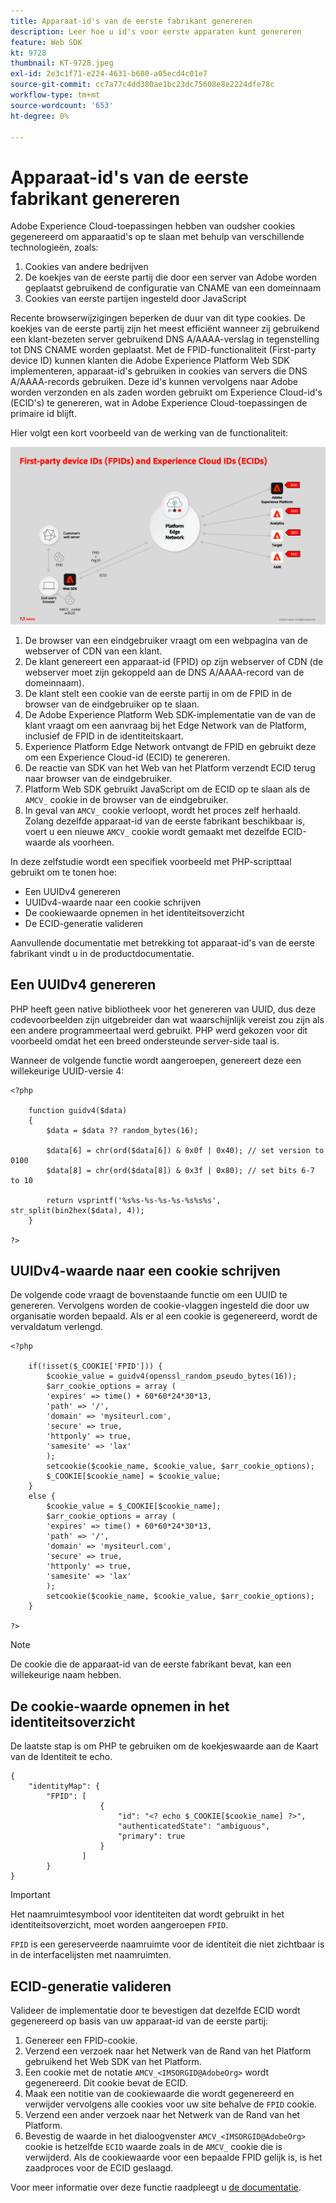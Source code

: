 ```yaml
---
title: Apparaat-id's van de eerste fabrikant genereren
description: Leer hoe u id's voor eerste apparaten kunt genereren
feature: Web SDK
kt: 9728
thumbnail: KT-9728.jpeg
exl-id: 2e3c1f71-e224-4631-b680-a05ecd4c01e7
source-git-commit: cc7a77c4dd380ae1bc23dc75608e8e2224dfe78c
workflow-type: tm+mt
source-wordcount: '653'
ht-degree: 0%

---
```


# Apparaat-id&#39;s van de eerste fabrikant genereren

Adobe Experience Cloud-toepassingen hebben van oudsher cookies gegenereerd om apparaatid&#39;s op te slaan met behulp van verschillende technologieën, zoals:

1. Cookies van andere bedrijven
1. De koekjes van de eerste partij die door een server van Adobe worden geplaatst gebruikend de configuratie van CNAME van een domeinnaam
1. Cookies van eerste partijen ingesteld door JavaScript

Recente browserwijzigingen beperken de duur van dit type cookies. De koekjes van de eerste partij zijn het meest efficiënt wanneer zij gebruikend een klant-bezeten server gebruikend DNS A/AAAA-verslag in tegenstelling tot DNS CNAME worden geplaatst. Met de FPID-functionaliteit (First-party device ID) kunnen klanten die Adobe Experience Platform Web SDK implementeren, apparaat-id&#39;s gebruiken in cookies van servers die DNS A/AAAA-records gebruiken. Deze id&#39;s kunnen vervolgens naar Adobe worden verzonden en als zaden worden gebruikt om Experience Cloud-id&#39;s (ECID&#39;s) te genereren, wat in Adobe Experience Cloud-toepassingen de primaire id blijft.

Hier volgt een kort voorbeeld van de werking van de functionaliteit:

![FPID&#39;s (First-party device ID&#39;s) en Experience Cloud-id&#39;s (ECID&#39;s)](../assets/kt-9728.png)

1. De browser van een eindgebruiker vraagt om een webpagina van de webserver of CDN van een klant.
1. De klant genereert een apparaat-id (FPID) op zijn webserver of CDN (de webserver moet zijn gekoppeld aan de DNS A/AAAA-record van de domeinnaam).
1. De klant stelt een cookie van de eerste partij in om de FPID in de browser van de eindgebruiker op te slaan.
1. De Adobe Experience Platform Web SDK-implementatie van de van de klant vraagt om een aanvraag bij het Edge Network van de Platform, inclusief de FPID in de identiteitskaart.
1. Experience Platform Edge Network ontvangt de FPID en gebruikt deze om een Experience Cloud-id (ECID) te genereren.
1. De reactie van SDK van het Web van het Platform verzendt ECID terug naar browser van de eindgebruiker.
1. Platform Web SDK gebruikt JavaScript om de ECID op te slaan als de `AMCV_` cookie in de browser van de eindgebruiker.
1. In geval van `AMCV_` cookie verloopt, wordt het proces zelf herhaald. Zolang dezelfde apparaat-id van de eerste fabrikant beschikbaar is, voert u een nieuwe `AMCV_` cookie wordt gemaakt met dezelfde ECID-waarde als voorheen.

In deze zelfstudie wordt een specifiek voorbeeld met PHP-scripttaal gebruikt om te tonen hoe:

* Een UUIDv4 genereren
* UUIDv4-waarde naar een cookie schrijven
* De cookiewaarde opnemen in het identiteitsoverzicht
* De ECID-generatie valideren

Aanvullende documentatie met betrekking tot apparaat-id&#39;s van de eerste fabrikant vindt u in de productdocumentatie.

## Een UUIDv4 genereren

PHP heeft geen native bibliotheek voor het genereren van UUID, dus deze codevoorbeelden zijn uitgebreider dan wat waarschijnlijk vereist zou zijn als een andere programmeertaal werd gebruikt. PHP werd gekozen voor dit voorbeeld omdat het een breed ondersteunde server-side taal is.


Wanneer de volgende functie wordt aangeroepen, genereert deze een willekeurige UUID-versie 4:

```
<?php
    
    function guidv4($data)
    {
        $data = $data ?? random_bytes(16);

        $data[6] = chr(ord($data[6]) & 0x0f | 0x40); // set version to 0100
        $data[8] = chr(ord($data[8]) & 0x3f | 0x80); // set bits 6-7 to 10

        return vsprintf('%s%s-%s-%s-%s-%s%s%s', str_split(bin2hex($data), 4));
    }

?>
```

## UUIDv4-waarde naar een cookie schrijven

De volgende code vraagt de bovenstaande functie om een UUID te genereren. Vervolgens worden de cookie-vlaggen ingesteld die door uw organisatie worden bepaald. Als er al een cookie is gegenereerd, wordt de vervaldatum verlengd.

```
<?php

    if(!isset($_COOKIE['FPID'])) {
        $cookie_value = guidv4(openssl_random_pseudo_bytes(16));        
        $arr_cookie_options = array (
        'expires' => time() + 60*60*24*30*13,
        'path' => '/',
        'domain' => 'mysiteurl.com',
        'secure' => true,
        'httponly' => true,
        'samesite' => 'lax'
        );
        setcookie($cookie_name, $cookie_value, $arr_cookie_options);
        $_COOKIE[$cookie_name] = $cookie_value;
    }
    else {
        $cookie_value = $_COOKIE[$cookie_name];
        $arr_cookie_options = array (
        'expires' => time() + 60*60*24*30*13,
        'path' => '/',
        'domain' => 'mysiteurl.com',
        'secure' => true,
        'httponly' => true,
        'samesite' => 'lax'
        );
        setcookie($cookie_name, $cookie_value, $arr_cookie_options);
    }

?>
```

>[!NOTE]
>
>De cookie die de apparaat-id van de eerste fabrikant bevat, kan een willekeurige naam hebben.

## De cookie-waarde opnemen in het identiteitsoverzicht

De laatste stap is om PHP te gebruiken om de koekjeswaarde aan de Kaart van de Identiteit te echo.


```
{
    "identityMap": {
        "FPID": [
                    {
                        "id": "<? echo $_COOKIE[$cookie_name] ?>",
                        "authenticatedState": "ambiguous",
                        "primary": true
                    }
                ]
        }
}
```

>[!IMPORTANT]
>
>Het naamruimtesymbool voor identiteiten dat wordt gebruikt in het identiteitsoverzicht, moet worden aangeroepen `FPID`.
>
> `FPID` is een gereserveerde naamruimte voor de identiteit die niet zichtbaar is in de interfacelijsten met naamruimten.


## ECID-generatie valideren

Valideer de implementatie door te bevestigen dat dezelfde ECID wordt gegenereerd op basis van uw apparaat-id van de eerste partij:

1. Genereer een FPID-cookie.
1. Verzend een verzoek naar het Netwerk van de Rand van het Platform gebruikend het Web SDK van het Platform.
1. Een cookie met de notatie `AMCV_<IMSORGID@AdobeOrg>` wordt gegenereerd. Dit cookie bevat de ECID.
1. Maak een notitie van de cookiewaarde die wordt gegenereerd en verwijder vervolgens alle cookies voor uw site behalve de `FPID` cookie.
1. Verzend een ander verzoek naar het Netwerk van de Rand van het Platform.
1. Bevestig de waarde in het dialoogvenster `AMCV_<IMSORGID@AdobeOrg>` cookie is hetzelfde `ECID` waarde zoals in de `AMCV_` cookie die is verwijderd. Als de cookiewaarde voor een bepaalde FPID gelijk is, is het zaadproces voor de ECID geslaagd.

Voor meer informatie over deze functie raadpleegt u [de documentatie](https://experienceleague.adobe.com/docs/experience-platform/edge/identity/first-party-device-ids.html).
